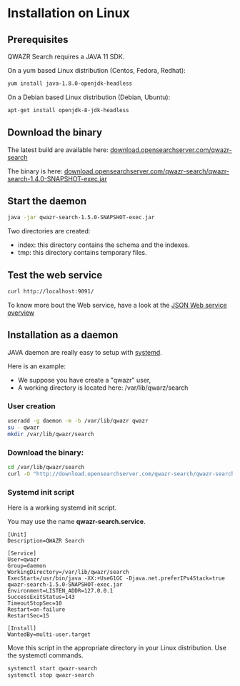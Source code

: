 Installation on Linux
=====================

Prerequisites
-------------

QWAZR Search requires a JAVA 11 SDK.

On a yum based Linux distribution (Centos, Fedora, Redhat):

```bash
yum install java-1.8.0-openjdk-headless
```

On a Debian based Linux distribution (Debian, Ubuntu):

```bash
apt-get install openjdk-8-jdk-headless
```

Download the binary
-------------------

The latest build are available here:
[download.opensearchserver.com/qwazr-search](http://download.opensearchserver.com/qwazr-search)

The binary is here:
[download.opensearchserver.com/qwazr-search/qwazr-search-1.4.0-SNAPSHOT-exec.jar](http://download.opensearchserver.com/qwazr-search/qwazr-search-1.4.0-SNAPSHOT-exec.jar)


Start the daemon
----------------

```bash
java -jar qwazr-search-1.5.0-SNAPSHOT-exec.jar
```

Two directories are created:

- index: this directory contains the schema and the indexes.
- tmp: this directory contains temporary files.

Test the web service
--------------------

```bash
curl http://localhost:9091/
```

To know more bout the Web service, have a look at the [JSON Web service overview](webservice.md)


Installation as a daemon
------------------------

JAVA daemon are really easy to setup with [systemd](https://en.wikipedia.org/wiki/Systemd).

Here is an example:
- We suppose you have create a "qwazr" user,
- A working directory is located here: /var/lib/qwarz/search

### User creation

```bash
useradd -g daemon -m -b /var/lib/qwazr qwazr
su - qwazr
mkdir /var/lib/qwazr/search
```

### Download the binary:

```bash
cd /var/lib/qwazr/search
curl -O "http://download.opensearchserver.com/qwazr-search/qwazr-search-1.5.0-SNAPSHOT-exec.jar"
```

### Systemd init script

Here is a working systemd init script.

You may use the name **qwazr-search.service**.

```
[Unit]
Description=QWAZR Search

[Service]
User=qwazr
Group=daemon
WorkingDirectory=/var/lib/qwazr/search
ExecStart=/usr/bin/java -XX:+UseG1GC -Djava.net.preferIPv4Stack=true qwazr-search-1.5.0-SNAPSHOT-exec.jar
Environment=LISTEN_ADDR=127.0.0.1
SuccessExitStatus=143
TimeoutStopSec=10
Restart=on-failure
RestartSec=15

[Install]
WantedBy=multi-user.target
```

Move this script in the appropriate directory in your Linux distribution.
Use the systemctl commands.

```bash
systemctl start qwazr-search
systemctl stop qwazr-search
```

